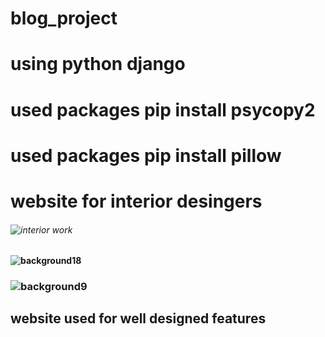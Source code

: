 # blog_project
# using python django
# used packages pip install psycopy2
# used packages pip install pillow 
# website for interior desingers
###### ![interior work](https://github.com/linucorrya/blog_project/assets/144458682/94f15972-7a68-4dfd-bd17-7061227027c4)
#### ![background18](https://github.com/linucorrya/blog_project/assets/144458682/728fb9cd-71df-4090-8848-1e5cf9d29cec)
### ![background9](https://github.com/linucorrya/blog_project/assets/144458682/2bed1bc1-7bb6-4f22-8250-12a4db441894)
## website used for well designed features 
